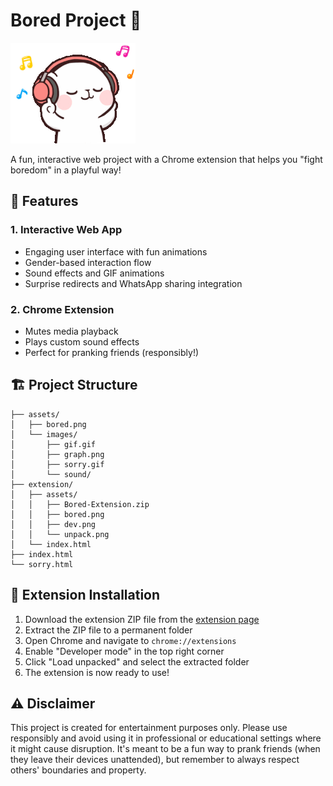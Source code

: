 # Bored Project 🎉

![Bored Project GIF](assets/images/gif.gif)

A fun, interactive web project with a Chrome extension that helps you "fight boredom" in a playful way!

## 🌟 Features

### 1. Interactive Web App
- Engaging user interface with fun animations
- Gender-based interaction flow
- Sound effects and GIF animations
- Surprise redirects and WhatsApp sharing integration

### 2. Chrome Extension
- Mutes media playback
- Plays custom sound effects
- Perfect for pranking friends (responsibly!)

## 🏗️ Project Structure
```
├── assets/
│   ├── bored.png
│   └── images/
│       ├── gif.gif
│       ├── graph.png
│       ├── sorry.gif
│       └── sound/
├── extension/
│   ├── assets/
│   │   ├── Bored-Extension.zip
│   │   ├── bored.png
│   │   ├── dev.png
│   │   └── unpack.png
│   └── index.html
├── index.html
└── sorry.html
```

## 🚀 Extension Installation

1. Download the extension ZIP file from the [extension page](https://bored.iad1tya.cyou/extension)
2. Extract the ZIP file to a permanent folder
3. Open Chrome and navigate to `chrome://extensions`
4. Enable "Developer mode" in the top right corner
5. Click "Load unpacked" and select the extracted folder
6. The extension is now ready to use!

## ⚠️ Disclaimer

This project is created for entertainment purposes only. Please use responsibly and avoid using it in professional or educational settings where it might cause disruption. It's meant to be a fun way to prank friends (when they leave their devices unattended), but remember to always respect others' boundaries and property.

